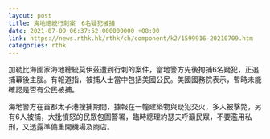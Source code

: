 ```yaml
---
layout: post
title: 海地總統行刺案　6名疑犯被捕
date: 2021-07-09 06:37:52.000000000 +08:00
link: https://news.rthk.hk/rthk/ch/component/k2/1599916-20210709.htm
categories: rthk
---
```


加勒比海國家海地總統莫伊茲遭到行刺的案件，當地警方先後拘捕6名疑犯，正追捕幕後主腦。有報道指，被捕人士當中包括美國公民。美國國務院表示，暫時未能確認是否有公民被捕。

海地警方在首都太子港搜捕期間，據報在一幢建築物與疑犯交火，多人被擊斃，另有6人被捕，大批憤怒的民眾包圍警署，臨時總理約瑟夫呼籲民眾，不要濫用私刑，又透露準備重開機場及商店。
